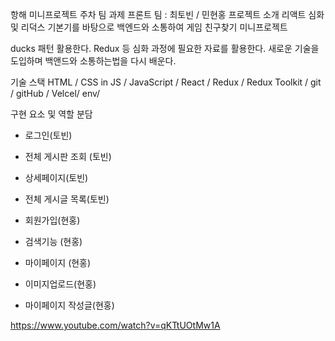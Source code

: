 항해 미니프로젝트 주차 팀 과제
프론트 팀 : 최토빈 / 민현홍
프로젝트 소개
리액트 심화 및 리덕스 기본기를 바탕으로 백엔드와 소통하여 게임 친구찾기 미니프로젝트

ducks 패턴 활용한다.
Redux 등 심화 과정에 필요한 자료를 활용한다.
새로운 기술을 도입하며 백앤드와 소통하는법을 다시 배운다.

기술 스택
HTML / CSS in JS / JavaScript / React / Redux / Redux Toolkit / git / gitHub / Velcel/ env/

구현 요소 및 역할 분담

- 로그인(토빈) 
- 전체 게시판 조회 (토빈) 
- 상세페이지(토빈) 
- 전체 게시글 목록(토빈) 

- 회원가입(현홍)
- 검색기능 (현홍) 
- 마이페이지 (현홍) 
- 이미지업로드(현홍) 
- 마이페이지 작성글(현홍)

https://www.youtube.com/watch?v=qKTtUOtMw1A
